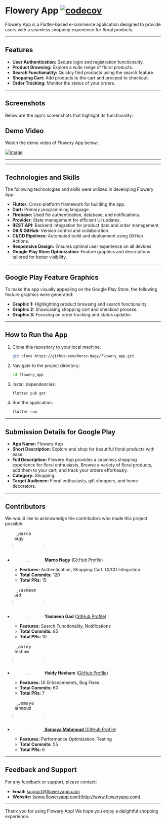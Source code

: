 
# Flowery App [![codecov](https://codecov.io/github/Marco-Nagy/flowery_app/graph/badge.svg?token=GVVWT7Q6N6)](https://codecov.io/github/Marco-Nagy/flowery_app)


Flowery App is a Flutter-based e-commerce application designed to provide users with a seamless shopping experience for floral products.

---

## Features

- **User Authentication:** Secure login and registration functionality.
- **Product Browsing:** Explore a wide range of floral products.
- **Search Functionality:** Quickly find products using the search feature.
- **Shopping Cart:** Add products to the cart and proceed to checkout.
- **Order Tracking:** Monitor the status of your orders.

---

## Screenshots

Below are the app's screenshots that highlight its functionality:


## Demo Video

Watch the demo video of Flowery App below:

[![image](https://github.com/user-attachments/assets/28051196-9959-44bb-9f01-fedd335e3d04)
](https://youtu.be/bP0BNKABzG8?si=MnV4__MUga5ae5cM)

---


---

## Technologies and Skills

The following technologies and skills were utilized in developing Flowery App:

- **Flutter:** Cross-platform framework for building the app.
- **Dart:** Primary programming language.
- **Firebase:** Used for authentication, database, and notifications.
- **Provider:** State management for efficient UI updates.
- **REST API:** Backend integration for product data and order management.
- **Git & GitHub:** Version control and collaboration.
- **CI/CD Pipelines:** Automated build and deployment using GitHub Actions.
- **Responsive Design:** Ensures optimal user experience on all devices.
- **Google Play Store Optimization:** Feature graphics and descriptions tailored for better visibility.

---

## Google Play Feature Graphics

To make the app visually appealing on the Google Play Store, the following feature graphics were generated:

- **Graphic 1:** Highlighting product browsing and search functionality.
- **Graphic 2:** Showcasing shopping cart and checkout process.
- **Graphic 3:** Focusing on order tracking and status updates.

---

## How to Run the App

1. Clone this repository to your local machine.
   ```bash
   git clone https://github.com/Marco-Nagy/flowery_app.git
   ```
2. Navigate to the project directory:
   ```bash
   cd flowery_app
   ```
3. Install dependencies:
   ```bash
   flutter pub get
   ```
4. Run the application:
   ```bash
   flutter run
   ```

---

## Submission Details for Google Play

- **App Name:** Flowery App
- **Short Description:** Explore and shop for beautiful floral products with ease.
- **Full Description:** Flowery App provides a seamless shopping experience for floral enthusiasts. Browse a variety of floral products, add them to your cart, and track your orders effortlessly.
- **Category:** Shopping
- **Target Audience:** Floral enthusiasts, gift shoppers, and home decorators.

---

## Contributors

We would like to acknowledge the contributors who made this project possible:

- <kbd><a href="https://github.com/Marco-Nagy" target="_blank"><img src="https://github.com/Marco-Nagy.png" alt="Marco Nagy" width="100" style="border-radius:50%;"></a></kbd>
  **Marco Nagy** ([GitHub Profile](https://github.com/Marco-Nagy))
  - **Features:** Authentication, Shopping Cart, CI/CD Integration
  - **Total Commits:** 120
  - **Total PRs:** 15

- <kbd><a href="https://github.com/YasmeenGad" target="_blank"><img src="https://github.com/YasmeenGad.png" alt="Yasmeen Gad" width="100" style="border-radius:50%;"></a></kbd>
  **Yasmeen Gad** ([GitHub Profile](https://github.com/YasmeenGad))
  - **Features:** Search Functionality, Notifications
  - **Total Commits:** 85
  - **Total PRs:** 10

- <kbd><a href="https://github.com/haidyhesham95" target="_blank"><img src="https://github.com/haidyhesham95.png" alt="Haidy Hesham" width="100" style="border-radius:50%;"></a></kbd>
  **Haidy Hesham** ([GitHub Profile](https://github.com/haidyhesham95))
  - **Features:** UI Enhancements, Bug Fixes
  - **Total Commits:** 60
  - **Total PRs:** 7

- <kbd><a href="https://github.com/somaya-mahmoud" target="_blank"><img src="https://github.com/somaya-mahmoud.png" alt="Somaya Mahmoud" width="100" style="border-radius:50%;"></kbd>
  **Somaya Mahmoud** ([GitHub Profile](https://github.com/somaya-mahmoud))
  - **Features:** Performance Optimization, Testing
  - **Total Commits:** 55
  - **Total PRs:** 6

---

## Feedback and Support

For any feedback or support, please contact:

- **Email:** support@floweryapp.com
- **Website:** [www.floweryapp.com](http://www.floweryapp.com)

---

Thank you for using Flowery App! We hope you enjoy a delightful shopping experience.
